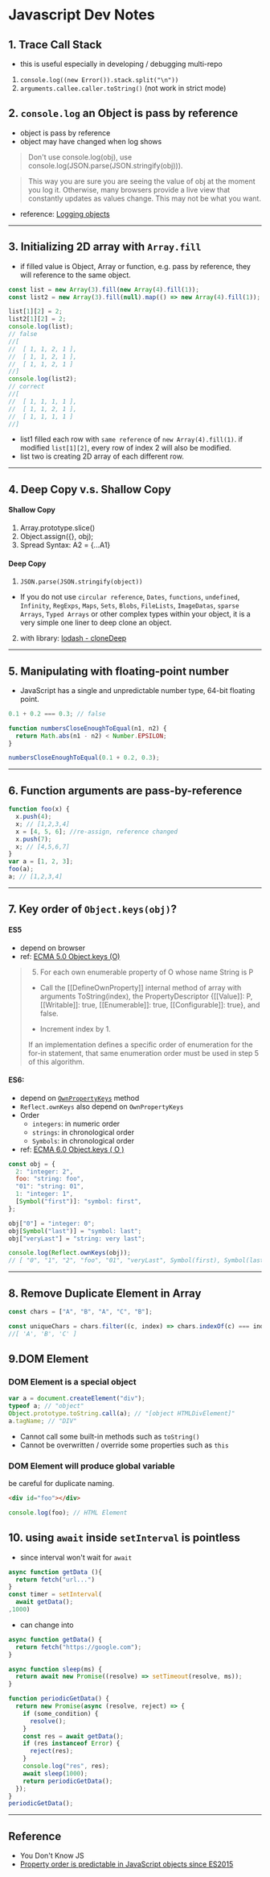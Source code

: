 # Javascript Dev Notes

## 1. Trace Call Stack

- this is useful especially in developing / debugging multi-repo

1.  `console.log((new Error()).stack.split("\n"))`
2.  `arguments.callee.caller.toString()` (not work in strict mode)

## 2. `console.log` an Object is pass by reference

- object is pass by reference
- object may have changed when log shows

> Don't use console.log(obj), use console.log(JSON.parse(JSON.stringify(obj))).

> This way you are sure you are seeing the value of obj at the moment you log it. Otherwise, many browsers provide a live view that constantly updates as values change. This may not be what you want.

- reference: [Logging objects](https://developer.mozilla.org/en-US/docs/Web/API/Console/log#logging_objects)

---

## 3. Initializing 2D array with `Array.fill`

- if filled value is Object, Array or function, e.g. pass by reference, they will reference to the same object.

```javascript
const list = new Array(3).fill(new Array(4).fill(1));
const list2 = new Array(3).fill(null).map(() => new Array(4).fill(1));

list[1][2] = 2;
list2[1][2] = 2;
console.log(list);
// false
//[
//  [ 1, 1, 2, 1 ],
//  [ 1, 1, 2, 1 ],
//  [ 1, 1, 2, 1 ]
//]
console.log(list2);
// correct
//[
//  [ 1, 1, 1, 1 ],
//  [ 1, 1, 2, 1 ],
//  [ 1, 1, 1, 1 ]
//]
```

- list1 filled each row with `same reference` of `new Array(4).fill(1)`. if modified `list[1][2]`, every row of index 2 will also be modified.
- list two is creating 2D array of each different row.

---

## 4. Deep Copy v.s. Shallow Copy

#### Shallow Copy

1. Array.prototype.slice()
2. Object.assign({}, obj);
3. Spread Syntax: A2 = {...A1}

#### Deep Copy

1. `JSON.parse(JSON.stringify(object))`

- If you do not use `circular reference`, `Dates`, `functions`, `undefined`, `Infinity`, `RegExps`, `Maps`, `Sets`, `Blobs`, `FileLists`, `ImageDatas`, `sparse Arrays`, `Typed Arrays` or other complex types within your object, it is a very simple one liner to deep clone an object.

2. with library: [lodash - cloneDeep](https://lodash.com/docs#cloneDeep)

---

## 5. Manipulating with floating-point number

- JavaScript has a single and unpredictable number type, 64-bit floating point.

```javascript
0.1 + 0.2 === 0.3; // false

function numbersCloseEnoughToEqual(n1, n2) {
  return Math.abs(n1 - n2) < Number.EPSILON;
}

numbersCloseEnoughToEqual(0.1 + 0.2, 0.3);
```

---

## 6. Function arguments are pass-by-reference

```javascript
function foo(x) {
  x.push(4);
  x; // [1,2,3,4]
  x = [4, 5, 6]; //re-assign, reference changed
  x.push(7);
  x; // [4,5,6,7]
}
var a = [1, 2, 3];
foo(a);
a; // [1,2,3,4]
```

---

## 7. Key order of `Object.keys(obj)`?

#### ES5

- depend on browser
- ref: [ECMA 5.0 Object.keys (O)](https://262.ecma-international.org/5.1/#sec-15.2.3.14)

> 5. For each own enumerable property of O whose name String is P
>
> - Call the [[DefineOwnProperty]] internal method of array with arguments ToString(index), the PropertyDescriptor {[[Value]]: P, [[Writable]]: true, [[Enumerable]]: true, [[Configurable]]: true}, and false.
>
> - Increment index by 1.
>
> If an implementation defines a specific order of enumeration for the for-in statement, that same enumeration order must be used in step 5 of this algorithm.

#### ES6:

- depend on [`OwnPropertyKeys`](https://262.ecma-international.org/6.0/#sec-ordinary-object-internal-methods-and-internal-slots-ownpropertykeys) method
- `Reflect.ownKeys` also depend on `OwnPropertyKeys`
- Order
  - `integers`: in numeric order
  - `strings`: in chronological order
  - `Symbols`: in chronological order
- ref: [ECMA 6.0 Object.keys ( O )](https://262.ecma-international.org/6.0/#sec-object.keys)

```javascript
const obj = {
  2: "integer: 2",
  foo: "string: foo",
  "01": "string: 01",
  1: "integer: 1",
  [Symbol("first")]: "symbol: first",
};

obj["0"] = "integer: 0";
obj[Symbol("last")] = "symbol: last";
obj["veryLast"] = "string: very last";

console.log(Reflect.ownKeys(obj));
// [ "0", "1", "2", "foo", "01", "veryLast", Symbol(first), Symbol(last) ]
```

---

## 8. Remove Duplicate Element in Array

```javascript
const chars = ["A", "B", "A", "C", "B"];

const uniqueChars = chars.filter((c, index) => chars.indexOf(c) === index);
//[ 'A', 'B', 'C' ]
```

## 9.DOM Element

### DOM Element is a special object

```javascript
var a = document.createElement("div");
typeof a; // "object"
Object.prototype.toString.call(a); // "[object HTMLDivElement]"
a.tagName; // "DIV"
```

- Cannot call some built-in methods such as `toString()`
- Cannot be overwritten / override some properties such as `this`

### DOM Element will produce global variable

be careful for duplicate naming.

```html
<div id="foo"></div>
```

```javascript
console.log(foo); // HTML Element
```

## 10. using `await` inside `setInterval` is pointless

- since interval won't wait for `await`

```javascript
async function getData (){
  return fetch("url...")
}
const timer = setInterval(
  await getData();
,1000)
```

- can change into

```javascript
async function getData() {
  return fetch("https://google.com");
}

async function sleep(ms) {
  return await new Promise((resolve) => setTimeout(resolve, ms));
}

function periodicGetData() {
  return new Promise(async (resolve, reject) => {
    if (some_condition) {
      resolve();
    }
    const res = await getData();
    if (res instanceof Error) {
      reject(res);
    }
    console.log("res", res);
    await sleep(1000);
    return periodicGetData();
  });
}
periodicGetData();
```

---

## Reference

- You Don't Know JS
- [Property order is predictable in JavaScript objects since ES2015](https://www.stefanjudis.com/today-i-learned/property-order-is-predictable-in-javascript-objects-since-es2015/)
